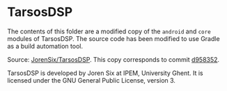# TarsosDSP

The contents of this folder are a modified copy of the `android` and `core` modules of TarsosDSP. The source code has been modified to use Gradle as a build automation tool.

Source: [JorenSix/TarsosDSP](https://github.com/JorenSix/TarsosDSP). This copy corresponds to commit [d958352](https://github.com/JorenSix/TarsosDSP/commit/d9583528b9573a97c220d19e6d9ab2929e9bd1c5).

TarsosDSP is developed by Joren Six at IPEM, University Ghent. It is licensed under the GNU General Public License,
version 3.